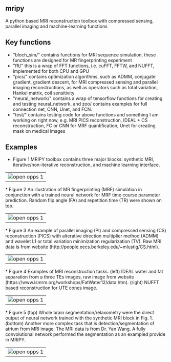 ## mripy
A python based MRI reconstruction toolbox with compressed sensing, parallel imaging and machine-learning functions
## Key functions
* "bloch_sim/"      contains functions for MRI sequence simulation, these functions are designed for MR fingerprinting experiment
* "fft/"            this is a wrap of FFT functions, i.e. cuFFT, FFTW, and NUFFT, implemented for both CPU and GPU
* "pics/"           contains optimization algorithms, such as ADMM, conjugate gradient, gradient descent, for MRI compressed sensing and parallel imaging reconstructions, as well as operators such as total variation, Hankel matrix, coil sensitivity
* "neural_network/" contains a wrap of tensorflow functions for creating and testing neural_network, and zoo/ contains examples for full connection net, CNN, Unet, and FCN.  
* "test/"           contains testing code for above functions and something I am working on right now, e.g. MRI PICS reconstruction, IDEAL + CS reconstruction, FC or CNN for MRF quantification, Unet for creating mask on medical images

## Examples
* Figure 1 MRIPY toolbox contains three major blocks: synthetic MRI, iterative/non-iterative reconstruction, and machine learning interface.
<table>
    <tr>
        <td>
            <img alt="open opps 1" src="docs/examples_pic/readme_fig1.png">
        </td>
    </tr>
</table>
* Figure 2 An illustration of MR fingerprinting (MRF) simulation in conjunction with a trained neural network for MRF time course parameter prediction. Random flip angle (FA) and repetition time (TR) were shown on top.
<table>
    <tr>
        <td>
            <img alt="open opps 1" src="docs/examples_pic/readme_fig2.png">
        </td>
    </tr>
</table>
* Figure 3 An example of parallel imaging (PI) and compressed sensing (CS) reconstruction (PICS) with alterative direction multiplier method (ADMM) and wavelet L1 or total variation minimization regularization (TV).  Raw MRI data is from website (http://people.eecs.berkeley.edu/~mlustig/CS.html).
<table>
    <tr>
        <td>
            <img alt="open opps 1" src="docs/examples_pic/readme_fig3.png">
        </td>
    </tr>
</table>
* Figure 4 Examples of MRI reconstruction tasks. (left) IDEAL water and fat separation from a three TEs images, raw image from website (https://www.ismrm.org/workshops/FatWater12/data.htm). (right) NUFFT based reconstruction for UTE cones image.
<table>
    <tr>
        <td>
            <img alt="open opps 1" src="docs/examples_pic/readme_fig4.png">
        </td>
    </tr>
</table>
* Figure 5 (top) Whole brain segmentation/relaxometry were the direct output of neural network trained with the synthetic MRI block in Fig. 1. (bottom) Another more complex task that is detection/segmentation of atrium from MRI image. The MRI data is from Dr. Yan Wang.  A fully convolutional network performed the segmentation as an exampled provide in MRIPY.
<table>
    <tr>
        <td>
            <img alt="open opps 1" src="docs/examples_pic/readme_fig5.png">
        </td>
    </tr>
</table>
